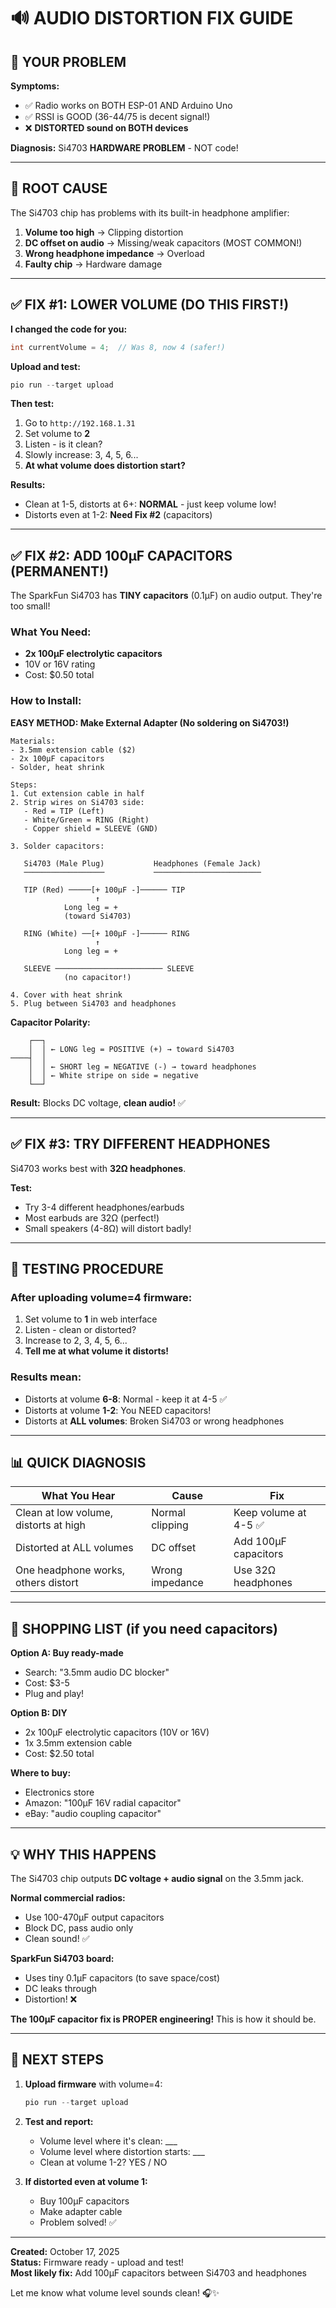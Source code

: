 # 🔊 AUDIO DISTORTION FIX GUIDE

## 🎯 YOUR PROBLEM

**Symptoms:**
- ✅ Radio works on BOTH ESP-01 AND Arduino Uno  
- ✅ RSSI is GOOD (36-44/75 is decent signal!)
- ❌ **DISTORTED sound on BOTH devices**

**Diagnosis:** Si4703 **HARDWARE PROBLEM** - NOT code!

---

## 🔴 ROOT CAUSE

The Si4703 chip has problems with its built-in headphone amplifier:

1. **Volume too high** → Clipping distortion
2. **DC offset on audio** → Missing/weak capacitors (MOST COMMON!)
3. **Wrong headphone impedance** → Overload
4. **Faulty chip** → Hardware damage

---

## ✅ FIX #1: LOWER VOLUME (DO THIS FIRST!)

**I changed the code for you:**
```cpp
int currentVolume = 4;  // Was 8, now 4 (safer!)
```

**Upload and test:**
```powershell
pio run --target upload
```

**Then test:**
1. Go to `http://192.168.1.31`
2. Set volume to **2**
3. Listen - is it clean?
4. Slowly increase: 3, 4, 5, 6...
5. **At what volume does distortion start?**

**Results:**
- Clean at 1-5, distorts at 6+: **NORMAL** - just keep volume low!
- Distorts even at 1-2: **Need Fix #2** (capacitors)

---

## ✅ FIX #2: ADD 100µF CAPACITORS (PERMANENT!)

The SparkFun Si4703 has **TINY capacitors** (0.1µF) on audio output. They're too small!

### **What You Need:**
- **2x 100µF electrolytic capacitors**  
- 10V or 16V rating
- Cost: $0.50 total

### **How to Install:**

**EASY METHOD: Make External Adapter (No soldering on Si4703!)**

```
Materials:
- 3.5mm extension cable ($2)
- 2x 100µF capacitors
- Solder, heat shrink

Steps:
1. Cut extension cable in half
2. Strip wires on Si4703 side:
   - Red = TIP (Left)
   - White/Green = RING (Right)  
   - Copper shield = SLEEVE (GND)

3. Solder capacitors:

   Si4703 (Male Plug)           Headphones (Female Jack)
   ──────────────────           ────────────────────────
   
   TIP (Red) ─────[+ 100µF -]────── TIP
                   ↑
            Long leg = +
            (toward Si4703)
   
   RING (White) ──[+ 100µF -]────── RING
                   ↑
            Long leg = +
   
   SLEEVE ──────────────────────── SLEEVE
            (no capacitor!)

4. Cover with heat shrink
5. Plug between Si4703 and headphones
```

**Capacitor Polarity:**
```
    ┌──┐
    │  │ ← LONG leg = POSITIVE (+) → toward Si4703
────┤  │
    │  │ ← SHORT leg = NEGATIVE (-) → toward headphones
    │  │ ← White stripe on side = negative
    └──┘
```

**Result:** Blocks DC voltage, **clean audio!** ✅

---

## ✅ FIX #3: TRY DIFFERENT HEADPHONES

Si4703 works best with **32Ω headphones**.

**Test:**
- Try 3-4 different headphones/earbuds
- Most earbuds are 32Ω (perfect!)
- Small speakers (4-8Ω) will distort badly!

---

## 🧪 TESTING PROCEDURE

### **After uploading volume=4 firmware:**

1. Set volume to **1** in web interface
2. Listen - clean or distorted?
3. Increase to 2, 3, 4, 5, 6...
4. **Tell me at what volume it distorts!**

### **Results mean:**
- Distorts at volume **6-8**: Normal - keep it at 4-5 ✅
- Distorts at volume **1-2**: You NEED capacitors!  
- Distorts at **ALL volumes**: Broken Si4703 or wrong headphones

---

## 📊 QUICK DIAGNOSIS

| What You Hear | Cause | Fix |
|---------------|-------|-----|
| Clean at low volume, distorts at high | Normal clipping | Keep volume at 4-5 ✅ |
| Distorted at ALL volumes | DC offset | Add 100µF capacitors |
| One headphone works, others distort | Wrong impedance | Use 32Ω headphones |

---

## 🛒 SHOPPING LIST (if you need capacitors)

**Option A: Buy ready-made**
- Search: "3.5mm audio DC blocker"
- Cost: $3-5
- Plug and play!

**Option B: DIY**
- 2x 100µF electrolytic capacitors (10V or 16V)
- 1x 3.5mm extension cable
- Cost: $2.50 total

**Where to buy:**
- Electronics store
- Amazon: "100µF 16V radial capacitor"
- eBay: "audio coupling capacitor"

---

## 💡 WHY THIS HAPPENS

The Si4703 chip outputs **DC voltage + audio signal** on the 3.5mm jack.

**Normal commercial radios:**
- Use 100-470µF output capacitors
- Block DC, pass audio only
- Clean sound! ✅

**SparkFun Si4703 board:**
- Uses tiny 0.1µF capacitors (to save space/cost)
- DC leaks through
- Distortion! ❌

**The 100µF capacitor fix is PROPER engineering!** This is how it should be.

---

## 🚀 NEXT STEPS

1. **Upload firmware** with volume=4:
   ```powershell
   pio run --target upload
   ```

2. **Test and report:**
   - Volume level where it's clean: ___
   - Volume level where distortion starts: ___
   - Clean at volume 1-2? YES / NO

3. **If distorted even at volume 1:**
   - Buy 100µF capacitors
   - Make adapter cable
   - Problem solved! ✅

---

**Created:** October 17, 2025  
**Status:** Firmware ready - upload and test!  
**Most likely fix:** Add 100µF capacitors between Si4703 and headphones

Let me know what volume level sounds clean! 🎧✨
